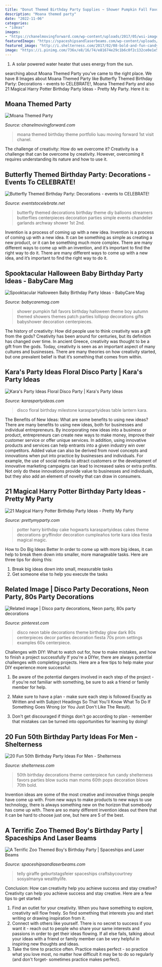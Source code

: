 ```yaml
---
title: "Donut Themed Birthday Party Supplies ~ Shower Pumpkin Fall Favors Birthday Halloween Theme Boy Autumn Themed Showers Themes Patch Parties Lollipop Decorations Gifts Babyshower Decoration Centerpieces"
description: "Moana themed party"
date: "2022-11-06"
categories:
- "ideas"
images:
- "https://chanelmovingforward.com/wp-content/uploads/2017/05/wsi-imageoptim-moana-birthday-party.jpg"
featuredImage: "https://spaceshipsandlaserbeams.com/wp-content/uploads/2015/09/zoo-themed-birthday-party-ideas.jpg"
featured_image: "http://i.shelterness.com/2017/02/08-bold-and-fun-candy-centerpiece.jpg"
image: "https://i.pinimg.com/736x/e8/16/74/e81674e29c1b6c0f2c132ce0e1e5247c.jpg"
---
```



1. A solar powered water heater that uses energy from the sun.

	

		
searching about Moana Themed Party you've came to the right place. We have 8 Images about Moana Themed Party like Butterfly Themed Birthday Party: Decorations - events to CELEBRATE!, Moana Themed Party and also 21 Magical Harry Potter Birthday Party Ideas - Pretty My Party. Here it is:
		
    
## Moana Themed Party

<img loading=lazy src="https://chanelmovingforward.com/wp-content/uploads/2017/05/wsi-imageoptim-moana-birthday-party.jpg" onerror="this.onerror=null;this.src='https://tse1.mm.bing.net/th?id=OIP.hDGjlwQLIgePJU2sha3_hAHaE8&amp;pid=15.1';" alt="Moana Themed Party">

_Source: chanelmovingforward.com_

>moana themed birthday theme portfolio luau moving forward 1st visit chanel. 

	

The challenge of creativity: How do we overcome it?
Creativity is a challenge that can be overcome by creativity. However, overcoming it requires understanding its nature and how to use it.

    
## Butterfly Themed Birthday Party: Decorations - Events To CELEBRATE!

<img loading=lazy src="https://eventstocelebrate.net/wp-content/uploads/2013/07/Butterfly-Themed-Party-Butterfly-garlands-eventstocelebrate.net_.jpg" onerror="this.onerror=null;this.src='https://tse2.mm.bing.net/th?id=OIP.Q68Em9RzciE79HRdo8S_GQHaLH&amp;pid=15.1';" alt="Butterfly Themed Birthday Party: Decorations - events to CELEBRATE!">

_Source: eventstocelebrate.net_

>butterfly themed decorations birthday theme diy balloons streamers butterflies centerpieces decoration parties simple events chandelier garlands archway shower 1st 2nd. 

	

Invention is a process of coming up with a new idea.
Invention is a process of coming up with a new idea. It can be something as simple as creating a new product, or it can be something much more complex. There are many different ways to come up with an invention, and it’s important to find the right way to do it. There are many different ways to come up with a new idea, and it’s important to find the right way to do it.

    
## Spooktacular Halloween Baby Birthday Party Ideas - BabyCare Mag

<img loading=lazy src="http://www.babycaremag.com/wp-content/uploads/2016/09/35f169f4e4fb11a070a2831bca53336d.jpg" onerror="this.onerror=null;this.src='https://tse3.mm.bing.net/th?id=OIP.Ee0PM7b-y5rgHRl6bONDbQHaKX&amp;pid=15.1';" alt="Spooktacular Halloween Baby Birthday Party Ideas - BabyCare Mag">

_Source: babycaremag.com_

>shower pumpkin fall favors birthday halloween theme boy autumn themed showers themes patch parties lollipop decorations gifts babyshower decoration centerpieces. 

	

The history of creativity: How did people use to think creativity was a gift from the gods?
Creativity has been around for centuries, but its definition has changed over time. In ancient Greece, creativity was thought to be a gift from the gods. Today, creativity is seen as an important aspect of many cultures and businesses. There are many theories on how creativity started, but one prevalent belief is that it’s something that comes from within.

    
## Kara&#039;s Party Ideas Floral Disco Party | Kara&#039;s Party Ideas

<img loading=lazy src="https://karaspartyideas.com/wp-content/uploads/2017/11/Floral-Disco-Party-via-Karas-Party-Ideas-KarasPartyIdeas.com24.jpg" onerror="this.onerror=null;this.src='https://tse3.mm.bing.net/th?id=OIP.w3VqU5U8Ugz7ptaM6rz0TAHaLH&amp;pid=15.1';" alt="Kara&#039;s Party Ideas Floral Disco Party | Kara&#039;s Party Ideas">

_Source: karaspartyideas.com_

>disco floral birthday milestone karaspartyideas table lantern kara. 

	

The Benefits of New Ideas: What are some benefits to using new ideas?
There are many benefits to using new ideas, both for businesses and individual entrepreneurs. By incorporating new ideas into a business or product, entrepreneurs can create new ways to make money, improve their customer service or offer unique services. In addition, using innovative products and services can help entrants into a given industry win over competitors.
Added value can also be derived from novel concepts and innovations when put into practice by businesses and individuals. For example, the use of social media to attract customers or the development of innovative marketing campaigns can lead to increased sales or extra profits. Not only do these innovations provide value to businesses and individuals, but they also add an element of novelty that can draw in consumers.

    
## 21 Magical Harry Potter Birthday Party Ideas - Pretty My Party

<img loading=lazy src="https://www.prettymyparty.com/wp-content/uploads/2017/07/harry-potter-birthday-cake-e1500691012615.jpg" onerror="this.onerror=null;this.src='https://tse1.mm.bing.net/th?id=OIP.qj0zmbtx7daxmAVyMjfIOQHaLH&amp;pid=15.1';" alt="21 Magical Harry Potter Birthday Party Ideas - Pretty My Party">

_Source: prettymyparty.com_

>potter harry birthday cake hogwarts karaspartyideas cakes theme decorations gryffindor decoration cumpleaños torte kara idea fiesta magical magic. 

	

How to Do Big Ideas Better
In order to come up with more big ideas, it can help to break them down into smaller, more manageable tasks. Here are three tips for doing this:
1. Break big ideas down into small, measurable tasks
2. Get someone else to help you execute the tasks

    
## Related Image | Disco Party Decorations, Neon Party, 80s Party Decorations

<img loading=lazy src="https://i.pinimg.com/736x/e8/16/74/e81674e29c1b6c0f2c132ce0e1e5247c.jpg" onerror="this.onerror=null;this.src='https://tse4.mm.bing.net/th?id=OIP.DCVwXniPWuq-0JVIejKjsgHaJ6&amp;pid=15.1';" alt="Related image | Disco party decorations, Neon party, 80s party decorations">

_Source: pinterest.com_

>disco neon table decorations theme birthday glow dark 80s centerpieces decor parties decoration fiesta 70s prom settings examples 60s centerpiece. 

	

Challenges with DIY: What to watch out for, how to make mistakes, and how to finish a project successfully
If you're a DIYer, there are always potential challenges with completing projects. Here are a few tips to help make your DIY experience more successful: 
1. Be aware of the potential dangers involved in each step of the project - if you're not familiar with something, be sure to ask a friend or family member for help.

2. Make sure to have a plan - make sure each step is followed Exactly as Written and with Subject Headings So That You'll Know What To Do If Something Goes Wrong (or You Just Don't Like The Result).

3. Don't get discouraged if things don't go according to plan - remember that mistakes can be turned into opportunities for learning by doing!

    
## 20 Fun 50th Birthday Party Ideas For Men - Shelterness

<img loading=lazy src="http://i.shelterness.com/2017/02/08-bold-and-fun-candy-centerpiece.jpg" onerror="this.onerror=null;this.src='https://tse2.mm.bing.net/th?id=OIP.xP4HLNOUXOoKgiBhvsT-1AHaJy&amp;pid=15.1';" alt="20 Fun 50th Birthday Party Ideas For Men - Shelterness">

_Source: shelterness.com_

>50th birthday decorations theme centerpiece fun candy shelterness favors parties blow sucks man moms 60th pops decoration blows 70th bold. 

	

Invention ideas are some of the most creative and innovative things people have come up with. From new ways to make products to new ways to use technology, there is always something new on the horizon that somebody has come up with. There are so many different invention ideas out there that it can be hard to choose just one, but here are 5 of the best.

    
## A Terrific Zoo Themed Boy&#039;s Birthday Party | Spaceships And Laser Beams

<img loading=lazy src="https://spaceshipsandlaserbeams.com/wp-content/uploads/2015/09/zoo-themed-birthday-party-ideas.jpg" onerror="this.onerror=null;this.src='https://tse3.mm.bing.net/th?id=OIP.YhawtnhbN2nDdQTBzZop0QHaLH&amp;pid=15.1';" alt="A Terrific Zoo Themed Boy&#039;s Birthday Party | Spaceships and Laser Beams">

_Source: spaceshipsandlaserbeams.com_

>telly giraffe geburtstagsfeier spaceships craftsbycourtney sosyalmanya wealthylife. 

	

Conclusion: How can creativity help you achieve success and stay creative?
Creativity can help you achieve success and stay creative. Here are a few tips to get started: 
1. Find an outlet for your creativity. When you have something to explore, creativity will flow freely. So find something that interests you and start writing or drawing inspiration from it. 
2. Connect with others like yourself. There is no secret to success if you want it - reach out to people who share your same interests and passions in order to get their ideas flowing. If all else fails, talking about your ideas with a friend or family member can be very helpful in inspiring new thoughts and ideas. 
3. Take the time to practice often. Practice makes perfect - so practice what you love most, no matter how difficult it may be to do so regularly (and don't forget- sometimes practice makes perfect).

